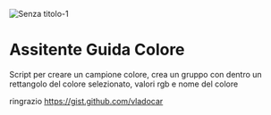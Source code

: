 ![Senza titolo-1](https://github.com/Edonim/PS-Color-Guide-Assistant/assets/147606665/034ac802-f3c0-4078-9ad8-1ee33ffd1a75)


# Assitente Guida Colore
Script per creare un campione colore, crea un gruppo con dentro un rettangolo del colore selezionato, valori rgb e nome del colore

ringrazio https://gist.github.com/vladocar

